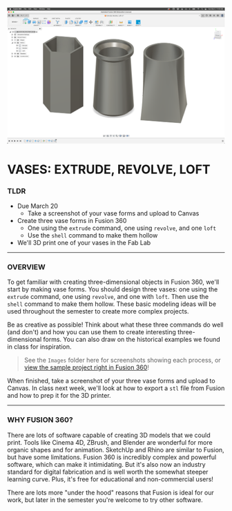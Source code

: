 ![](Images/00-ThreeVaseForms.png)

# VASES: EXTRUDE, REVOLVE, LOFT

### TLDR

* Due March 20  
  * Take a screenshot of your vase forms and upload to Canvas  
* Create three vase forms in Fusion 360  
  * One using the `extrude` command, one using `revolve`, and one `loft`  
  * Use the `shell` command to make them hollow  
* We'll 3D print one of your vases in the Fab Lab  

- - -

### OVERVIEW  
To get familiar with creating three-dimensional objects in Fusion 360, we'll start by making vase forms. You should design three vases: one using the `extrude` command, one using `revolve`, and one with `loft`. Then use the `shell` command to make them hollow. These basic modeling ideas will be used throughout the semester to create more complex projects.

Be as creative as possible! Think about what these three commands do well (and don't) and how you can use them to create interesting three-dimensional forms. You can also draw on the historical examples we found in class for inspiration.

> See the `Images` folder here for screenshots showing each process, or [view the sample project right in Fusion 360](https://a360.co/3kJwMZR)!

When finished, take a screenshot of your three vase forms and upload to Canvas. In class next week, we'll look at how to export a `stl` file from Fusion and how to prep it for the 3D printer.

- - -

### WHY FUSION 360?  
There are lots of software capable of creating 3D models that we could print. Tools like Cinema 4D, ZBrush, and Blender are wonderful for more organic shapes and for animation. SketchUp and Rhino are similar to Fusion, but have some limitations. Fusion 360 is incredibly complex and powerful software, which can make it intimidating. But it's also now an industry standard for digital fabrication and is well worth the somewhat steeper learning curve. Plus, it's free for educational and non-commercial users!

There are lots more "under the hood" reasons that Fusion is ideal for our work, but later in the semester you're welcome to try other software.

